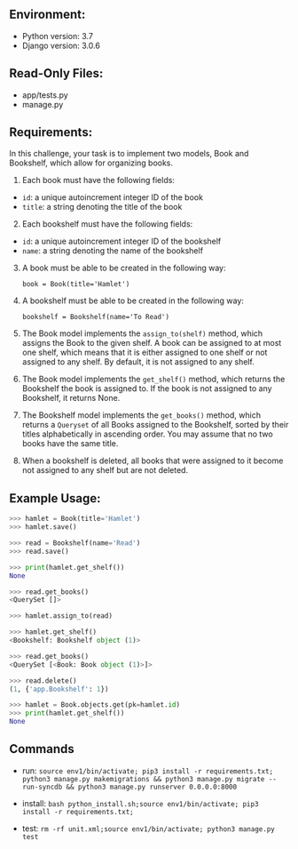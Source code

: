 ## Environment:
- Python version: 3.7
- Django version: 3.0.6

## Read-Only Files:
- app/tests.py
- manage.py

## Requirements:


In this challenge, your task is to implement two models, Book and Bookshelf, which allow for organizing books.

1. Each book must have the following fields:

- `id`: a unique autoincrement integer ID of the book
- `title`: a string denoting the title of the book

2. Each bookshelf must have the following fields:

- `id`: a unique autoincrement integer ID of the bookshelf
- `name`: a string denoting the name of the bookshelf

3. A book must be able to be created in the following way:

   `book = Book(title='Hamlet')`

4. A bookshelf must be able to be created in the following way:

   `bookshelf = Bookshelf(name='To Read')`

5. The Book model implements the `assign_to(shelf)` method, which assigns the Book to the given shelf. A book can be assigned to at most one shelf, which means that it is either assigned to one shelf or not assigned to any shelf. By default, it is not assigned to any shelf.

6. The Book model implements the `get_shelf()` method, which returns the Bookshelf the book is assigned to. If the book is not assigned to any Bookshelf, it returns None.

7. The Bookshelf model implements the `get_books()` method, which returns a `Queryset` of all Books assigned to the Bookshelf, sorted by their titles alphabetically in ascending order. You may assume that no two books have the same title.

8. When a bookshelf is deleted, all books that were assigned to it become not assigned to any shelf but are not deleted.

## Example Usage:

```python
>>> hamlet = Book(title='Hamlet')
>>> hamlet.save()

>>> read = Bookshelf(name='Read')
>>> read.save()

>>> print(hamlet.get_shelf())
None

>>> read.get_books()
<QuerySet []>

>>> hamlet.assign_to(read)

>>> hamlet.get_shelf()
<Bookshelf: Bookshelf object (1)>

>>> read.get_books()
<QuerySet [<Book: Book object (1)>]>

>>> read.delete()
(1, {'app.Bookshelf': 1})

>>> hamlet = Book.objects.get(pk=hamlet.id)
>>> print(hamlet.get_shelf())
None
```

## Commands

+ run:
```source env1/bin/activate; pip3 install -r requirements.txt; python3 manage.py makemigrations && python3 manage.py migrate --run-syncdb && python3 manage.py runserver 0.0.0.0:8000```

+  install:
```bash python_install.sh;source env1/bin/activate; pip3 install -r requirements.txt;```

+ test:
```rm -rf unit.xml;source env1/bin/activate; python3 manage.py test```
